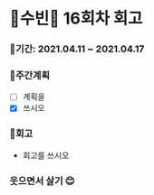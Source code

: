 # 🌼수빈🌼 16회차 회고

### 🥕기간: 2021.04.11 ~ 2021.04.17

### 🍆주간계획

- [ ] 계획을
- [x] 쓰시오

### 🥦회고

 - 회고를 쓰시오

### 웃으면서 살기 😊
